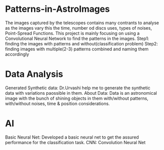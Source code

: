 # Patterns-in-AstroImages
The images captured by the telescopes contains many contrants to analyse as the images vary this the time, number od discs uses, types of noises, Point-Spread Functions. This project is mainly focusing on using a Convolutional Neural Network to find the patterns in the images.
Step1: finding the images with patterns and without(classification problem)
Step2: finding images with multiple(2-3) patterns combined and naming them accordingly

# Data Analysis
Generated Synthetic data: Dr.Urvashi help me to generate the synthetic data with variations paossible in them.
About Data: Data is an astronomical image with the bunch of shining objects in them with/without patterns, with/without noises, time & position considerations.



# AI
Basic Neural Net: Developed a basic neural net to get the assured performance for the classification task.
CNN: Convolution Neural Net
